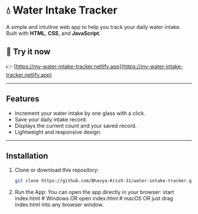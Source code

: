 # 💧 Water Intake Tracker

A simple and intuitive web app to help you track your daily water intake. Built with **HTML**, **CSS**, and **JavaScript**.

## 🚀 Try it now  
👉 [https://my-water-intake-tracker.netlify.app](https://my-water-intake-tracker.netlify.app)

---

## Features

- Increment your water intake by one glass with a click.
- Save your daily intake record.
- Displays the current count and your saved record.
- Lightweight and responsive design.

---

## Installation

1. Clone or download this repository:
   ```bash
   git clone https://github.com/Bhavya-Krish-31/water-intake-tracker.git

2. Run the App:
   You can open the app directly in your browser:
   start index.html     # Windows
   OR
   open index.html      # macOS
   OR
   just drag index.html into any browser window.

